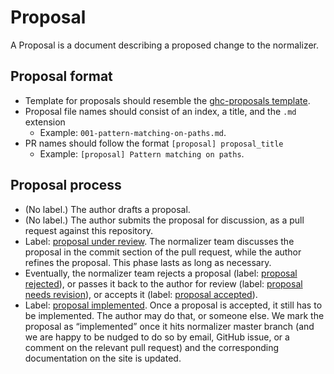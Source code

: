# Proposal

A Proposal is a document describing a proposed change to the normalizer.

## Proposal format

- Template for proposals should resemble the [ghc-proposals template](https://github.com/ghc-proposals/ghc-proposals/blob/master/proposals/0000-template.md).
- Proposal file names should consist of an index, a title, and the `.md` extension
  - Example: `001-pattern-matching-on-paths.md`.
- PR names should follow the format `[proposal] proposal_title`
  - Example: `[proposal] Pattern matching on paths`.

## Proposal process

- (No label.) The author drafts a proposal.
- (No label.) The author submits the proposal for discussion, as a pull request against this repository.
- Label: [proposal under review](https://github.com/objectionary/normalizer/labels/proposal%20under%20review). The normalizer team discusses the proposal in the commit section of the pull request, while the author refines the proposal. This phase lasts as long as necessary.
- Eventually, the normalizer team rejects a proposal (label: [proposal rejected](https://github.com/objectionary/normalizer/labels/proposal%20rejected)), or passes it back to the author for review (label: [proposal needs revision](https://github.com/objectionary/normalizer/labels/Proposal%20needs%20revision)), or accepts it (label: [proposal  accepted](https://github.com/objectionary/normalizer/labels/proposal%20accepted)).
- Label: [proposal implemented](https://github.com/objectionary/normalizer/labels/proposal%20implemented). Once a proposal is accepted, it still has to be implemented. The author may do that, or someone else. We mark the proposal as “implemented” once it hits normalizer master branch (and we are happy to be nudged to do so by email, GitHub issue, or a comment on the relevant pull request) and the corresponding documentation on the site is updated.
